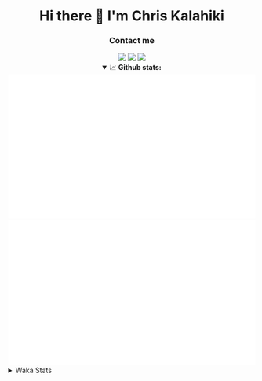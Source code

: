 <div align="center">
 <h1>Hi there 👋 I'm Chris Kalahiki</h1>
 <h3>Contact me</h3>
 <a href="mailto:chris.kalahiki@gmail.com"><img src="https://img.shields.io/badge/gmail-%23D14836.svg?&style=for-the-badge&logo=gmail&logoColor=white"/></a>
 <a href="https://twitter.com/ChrisKalahiki"><img src="https://img.shields.io/badge/twitter-%231DA1F2.svg?&style=for-the-badge&logo=twitter&logoColor=white"/></a>
 <a href="https://www.linkedin.com/in/ChrisKalahiki"><img src="https://img.shields.io/badge/linkedin-%230077B5.svg?&style=for-the-badge&logo=linkedin&logoColor=white"/></a>
<details open>
  <summary>📈 <b>Github stats:</b></summary>
  <img src="https://github.com/ChrisKalahiki/github-stats/blob/master/generated/overview.svg"/>
  <img src="https://github.com/ChrisKalahiki/github-stats/blob/master/generated/languages.svg"/>
</details>
</div>

<details>
  <summary>Waka Stats</summary>
<!--START_SECTION:waka-->
**🐱 My GitHub Data** 

> 🏆 182 Contributions in the Year 2022
 > 
> 📦 6.1 MB Used in GitHub's Storage 
 > 
> 💼 Opted to Hire
 > 
> 📜 30 Public Repositories 
 > 
> 🔑 23 Private Repositories  
 > 
**I'm an Early 🐤** 

```text
🌞 Morning    82 commits     ███░░░░░░░░░░░░░░░░░░░░░░   14.91% 
🌆 Daytime    198 commits    █████████░░░░░░░░░░░░░░░░   36.0% 
🌃 Evening    200 commits    █████████░░░░░░░░░░░░░░░░   36.36% 
🌙 Night      70 commits     ███░░░░░░░░░░░░░░░░░░░░░░   12.73%

```
📅 **I'm Most Productive on Wednesday** 

```text
Monday       78 commits     ███░░░░░░░░░░░░░░░░░░░░░░   14.18% 
Tuesday      63 commits     ██░░░░░░░░░░░░░░░░░░░░░░░   11.45% 
Wednesday    114 commits    █████░░░░░░░░░░░░░░░░░░░░   20.73% 
Thursday     83 commits     ███░░░░░░░░░░░░░░░░░░░░░░   15.09% 
Friday       75 commits     ███░░░░░░░░░░░░░░░░░░░░░░   13.64% 
Saturday     26 commits     █░░░░░░░░░░░░░░░░░░░░░░░░   4.73% 
Sunday       111 commits    █████░░░░░░░░░░░░░░░░░░░░   20.18%

```


📊 **This Week I Spent My Time On** 

```text
⌚︎ Time Zone: America/New_York

💬 Programming Languages: 
Python                   1 hr 32 mins        ███████████████████████░░   93.03% 
Markdown                 6 mins              █░░░░░░░░░░░░░░░░░░░░░░░░   6.97%

🔥 Editors: 
VS Code                  1 hr 39 mins        █████████████████████████   100.0%

🐱‍💻 Projects: 
Haiku-Playground         1 hr 15 mins        ███████████████████░░░░░░   75.78% 
clemson-breast-cancer    24 mins             ██████░░░░░░░░░░░░░░░░░░░   24.22%

💻 Operating System: 
Windows                  1 hr 39 mins        █████████████████████████   100.0%

```

**I Mostly Code in Python** 

```text
Python                   13 repos            ██████░░░░░░░░░░░░░░░░░░░   26.0% 
Jupyter Notebook         12 repos            ██████░░░░░░░░░░░░░░░░░░░   24.0% 
C#                       10 repos            █████░░░░░░░░░░░░░░░░░░░░   20.0% 
JavaScript               4 repos             ██░░░░░░░░░░░░░░░░░░░░░░░   8.0% 
HTML                     2 repos             █░░░░░░░░░░░░░░░░░░░░░░░░   4.0%

```


**Timeline**

![Chart not found](https://raw.githubusercontent.com/ChrisKalahiki/ChrisKalahiki/main/charts/bar_graph.png) 


 Last Updated on 11/02/2022 18:44:53 UTC
<!--END_SECTION:waka-->
</details>

